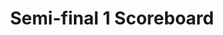 ---
title: "Semi-final 1 Scoreboard"
event: 2021-05-18
layout: scoreboard
redirect_from: /semi-final-one
---